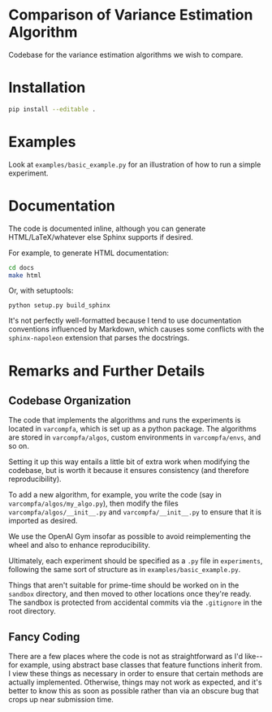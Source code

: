 

# Comparison of Variance Estimation Algorithm

Codebase for the variance estimation algorithms we wish to compare.

# Installation

```bash
pip install --editable .
```

# Examples

Look at `examples/basic_example.py` for an illustration of how to run a simple experiment.

# Documentation

The code is documented inline, although you can generate HTML/LaTeX/whatever else Sphinx supports if desired.

For example, to generate HTML documentation:

```bash
cd docs
make html
```

Or, with setuptools:

```
python setup.py build_sphinx
```

It's not perfectly well-formatted because I tend to use documentation conventions influenced by Markdown, which causes some conflicts with the `sphinx-napoleon` extension that parses the docstrings.

# Remarks and Further Details

## Codebase Organization

The code that implements the algorithms and runs the experiments is located in `varcompfa`, which is set up as a python package.
The algorithms are stored in `varcompfa/algos`, custom environments in `varcompfa/envs`, and so on.

Setting it up this way entails a little bit of extra work when modifying the codebase, but is worth it because it ensures consistency (and therefore reproducibility).

To add a new algorithm, for example, you write the code (say in `varcompfa/algos/my_algo.py`), then modify the files `varcompfa/algos/__init__.py` and `varcompfa/__init__.py` to ensure that it is imported as desired.

We use the OpenAI Gym insofar as possible to avoid reimplementing the wheel and also to enhance reproducibility.

Ultimately, each experiment should be specified as a `.py` file in `experiments`, following the same sort of structure as in `examples/basic_example.py`.

Things that aren't suitable for prime-time should be worked on in the `sandbox` directory, and then moved to other locations once they're ready.
The sandbox is protected from accidental commits via the `.gitignore` in the root directory.

## Fancy Coding

There are a few places where the code is not as straightforward as I'd like-- for example, using abstract base classes that feature functions inherit from.
I view these things as necessary in order to ensure that certain methods are actually implemented.
Otherwise, things may not work as expected, and it's better to know this as soon as possible rather than via an obscure bug that crops up near submission time.
